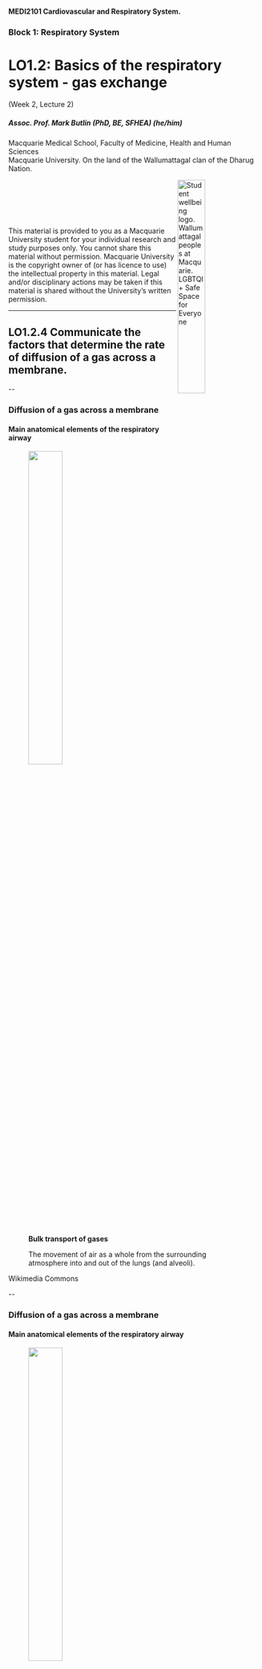 <!-- .slide: data-auto-animate-restart id="MEDI2101Wk2_2"-->
#### MEDI2101 Cardiovascular and Respiratory System.
### Block 1: Respiratory System
# LO1.2: Basics of the respiratory system - gas exchange
(Week 2, Lecture 2)
##### Assoc. Prof. Mark Butlin (PhD, BE, SFHEA) (he/him)

Macquarie Medical School, Faculty of Medicine, Health and Human Sciences<br>Macquarie University. On the land of the Wallumattagal clan of the Dharug Nation.

<a href="https://students.mq.edu.au/support"><img src="images/mq_support.png" alt="Student wellbeing logo. Wallumattagal peoples at Macquarie. LGBTQI+ Safe Space for Everyone" align="right" width=33%></a>
<p>&nbsp;</p>
<p>&nbsp;</p>
<p>&nbsp;</p>
<p class="citation">This material is provided to you as a Macquarie University student for your individual research and study purposes only. You cannot share this material without permission. Macquarie University is the copyright owner of (or has licence to use) the intellectual property in this material. Legal and/or disciplinary actions may be taken if this material is shared without the University’s written permission.</p>

---
<!-- .slide: data-auto-animate-restart -->
## LO1.2.4 Communicate the factors that determine the rate of diffusion of a gas across a membrane.

--
### Diffusion of a gas across a membrane
#### Main anatomical elements of the respiratory airway

<figure>
  <img data-id="respsystem" src="images/Respiratory_system_complete_en1.svg" alt="" width="40%">
  <figcaption>
<b>Bulk transport of gases</b>

The movement of air as a whole from the surrounding atmosphere into and out of the lungs (and alveoli).
  </figcaption>
</figure>
<p class="citation">Wikimedia Commons</p>

--
### Diffusion of a gas across a membrane
#### Main anatomical elements of the respiratory airway

<figure>
  <img data-id="respsystem" src="images/Respiratory_system_complete_en2.svg" alt="" width="40%">
  <figcaption>
<b>Gas exchange between air and blood</b>

Diffusion of gases from a region of higher partial pressure to a region of lower partial pressure, across the alveolar membrane and capillary wall.

Capillaries are the smallest of blood vessels and are around the diameter of a single red blood cell and form a dense network supplying the cells of the body with nutrients. More detail will be in the cardiorespiratory component of the unit.
  </figcaption>
</figure>
<p class="citation">Wikimedia Commons</p>

--
### Diffusion of a gas across a membrane
####

**Diffusion of gases (recap)**

- Diffusion is the movement of a material from a region of higher concentration to a region of lower concentration.
- The pressure of a particular gas (eg. oxygen) in a mix of gases (eg. in air or blood) is called the partial pressure.
- The greater the difference in partial pressure of a gas between two mediums (eg. air and blood), the greater the rate of diffusion.

<img data-id="respsystem" src="images/Alveolus_gas_exchange.svg" width="30%">
<p class="citation">Modified from Wikimedia Commons</p>

--
### Diffusion of a gas across a membrane
####

**Diffusion - definition**

\begin{equation}
D\approx \dfrac{\Delta P \times A \times S}{d \times \sqrt{MW}}
\end{equation}

<table>
  <tr>
    <td width=40%>
<p>where</p>

- **$D$** diffusion rate
- **$\Delta P$** difference in partial pressures
- **$A$** cross sectional area of the pathway
- **$S$** solubility of the gas
- **$MW$** molecular weight of the gas
- **$d$** distance of Diffusion
  </td><td>
<p class="fragment" data-fragment-index="1"><b>Important information in the diffusion equation for normal, healthy respiration:</b></p>
<p class="fragment" data-fragment-index="1">Diffusion ($D$) of a particular gas is dependent on the magnitude of the partial pressure difference ($\Delta P$) of that gas.</p>
  </td>
  </tr>
</table>

--
### Diffusion of a gas across a membrane
####

<figure>
  <img src="images/Alveoli.svg" alt="" width="50%">
  <figcaption>
  <p>Movement of gasses from air to blood, and vice versa, is not a "pumped" (bulk flow) mechanism.</p>
  <p>It is due to diffusion of gases from a region of higher partial pressure to a region of lower partial pressure.</p>
  </figcaption>
</figure>
<p class="citation">Modified from <a href="https://upload.wikimedia.org/wikipedia/commons/8/8b/Alveoli.svg">https://upload.wikimedia.org/wikipedia/commons/8/8b/Alveoli.svg</a></p>

--
### Diffusion of a gas across a membrane
####

<figure>
  <img data-id="alveolarvent" src="images/ventilationandpo2.png" alt="" width="50%">
  <figcaption>
<span style="color:green">$\uparrow$</span> ventilation <span style="color:green">$\uparrow$</span> alveolar pO<sub>2</sub> and therefore <span style="color:green">$\uparrow$</span> diffusion of oxygen from the alveolus into blood.

Absorption of oxygen into blood <span style="color:red">at rest</span> and <span style="color:blue">during exercise</span>.
  </figcaption>
</figure>
<p class="citation">Figure 40-4, <em>Guyton and Hall Textbook of Medical Physiology</em></p>

--
### Diffusion of a gas across a membrane
####

<figure>
  <img data-id="alveolarvent" src="images/ventilationandpco2.png" alt="" width="50%">
  <figcaption>
<span style="color:green">$\uparrow$</span> ventilation <span style="color:green">$\downarrow$</span> alveolar pCO<sub>2</sub> and therefore <span style="color:green">$\uparrow$</span> diffusion of carbon dioxide from the blood into the alveolus.

Absorption of oxygen into blood <span style="color:red">at rest</span> and <span style="color:blue">during exercise</span>.
  </figcaption>
</figure>
<p class="citation">Figure 40-5, <em>Guyton and Hall Textbook of Medical Physiology</em></p>

---
<!-- .slide: data-auto-animate-restart -->
## LO1.2.5 Explain the clinical quantification of gas exchange in terms of the ventilation-perfusion ratio.

--
### Ventilation-perfusion ratio
####

In broad terms:

- Increased ventilation increases partial pressure of alveolar oxygen, increasing diffusion of oxygen into and carbon dioxide out of blood.
- Increased lung perfusion increases the effective "surface area" (blood) exposed to the area for gas exchange, increasing diffusion of oxygen into and carbon dioxide out of blood.

--
### Ventilation-perfusion ratio
####

<figure>
  <img src="images/ventilation_perfusion.png" alt="" width="50%">
  <figcaption>
Increased ventilation increases partial pressure of alveolar oxygen, increasing diffusion of oxygen into and carbon dioxide out of blood.

Increased lung perfusion increases the effective "surface area" (blood) exposed to the area for gas exchange, increasing diffusion of oxygen into and carbon dioxide out of blood.    
  </figcaption>
</figure>
<p class="citation">Original content created for MEDI2101.</p>

--
### Ventilation-perfusion ratio
####

$\mathrm{ventilation\~perfusion\~ratio}=\dfrac{\mathrm{alveolar\~ventilation}}{\mathrm{blood\~flow}} = \dfrac{\dot V_{A}}{\dot Q}$

--
$\mathrm{ventilation\~perfusion\~ratio}=\dfrac{\mathrm{alveolar\~ventilation}}{\mathrm{blood\~flow}} = \dfrac{\dot V\_{A}}{\dot Q}$


<p class="r-fit-text">What does it mean if the ventilation-perfusion ratio is zero?</p>

<p class="fragment">Without ventilation ($\dot V_A=0$) alveolar oxygen partial pressure and alveolar carbon dioxide partial pressure will equilibrate with blood oxygen and carbon dioxide partial pressure.</p>
<p class="fragment">Without a partial pressure difference between air and blood there will be no diffusion of oxygen into blood and carbon dioxide out of blood.</p>
<p class="fragment">Therefore blood will not be oxygenated and cells will not receive the oxygen required to live.</p>

--
$\mathrm{ventilation\~perfusion\~ratio}=\dfrac{\mathrm{alveolar\~ventilation}}{\mathrm{blood\~flow}} = \dfrac{\dot V\_{A}}{\dot Q}$

<p class="r-fit-text">What does it mean if the ventilation-perfusion ratio reaches a very large number (becoming infinite)?</p>

<p class="fragment">Without perfusion ($\dot Q=0$) alveolar oxygen partial pressure and alveolar carbon dioxide partial pressure will equilibrate with blood oxygen and carbon dioxide partial pressure of the stagnant blood in the lungs.</p>
<p class="fragment">Without a partial pressure difference between air and blood there will be no diffusion of oxygen into blood and carbon dioxide out of blood.</p>
<p class="fragment">Therefore blood will not be oxygenated and cells will not receive the oxygen required to live.</p>

--
$\mathrm{ventilation\~perfusion\~ratio}=\dfrac{\mathrm{alveolar\~ventilation}}{\mathrm{blood\~flow}} = \dfrac{\dot V\_{A}}{\dot Q}$

<p class="r-fit-text">What does it mean if the ventilation-perfusion ratio reaches a very large number (becoming infinite)?</p>

<p class="r-fit-text">Also, blood is not circulating so there is no bulk movement of oxygen to where it is needed in the body!</p>

--
### Ventilation-perfusion ratio
####

- 1 litre of blood can contain around 200 ml of oxygen.
- 1 litre of dry air has around 210 ml of oxygen.
- Therefore, the ideal $\frac{\dot V_{A}}{\dot Q}$ ratio is around 1.

<p class="fragment" data-fragment-index="1">It is a bit more complex than this due to regional differences in the lung, and the normal $\frac{\dot V_{A}}{\dot Q}$ ratio is around 0.8.</p>
<p class="fragment" data-fragment-index="1">This also makes sense if we know the average normal ventilation rate is around 4 L/min and the cardiac output is 5 L/min ($\frac{4\mathrm{~L/min}}{5\mathrm{~L/min}}=0.8$).</p>

--
### Ventilation-perfusion ratio
####

**A low $\frac{\dot V_{A}}{\dot Q}$ ratio** means either low ventilation or high perfusion. It may be seen in conditions that reduce ventilation such as:

- asthma
- chronic bronchitis
- acute pulmonary edema
 

**A high  $\frac{\dot V_{A}}{\dot Q}$ ratio** means either high ventilation or low perfusion. It may be seen in:

- pulmonary embolism (reducing lung blood perfusion)
- emphysema (increased ventilation due to overwork to compensate for lung damage)

<p class="fragment">    We will be revisiting the ventilation-perfusion ratio in the unit content on homeostasis in exercise, and in chronic obstructive pulmonary disease.</p>

---
<!-- .slide: data-auto-animate-restart -->
## LO1.2.6 Summarise the five steps of the scientific method (identify a question, formulate a hypothesis, make a testable prediction, conduct an experiment and analyse the results).

<p class="citation">See on-line tutorial in iLearn.</p>

---
<!-- .slide: data-auto-animate-restart -->
## LO1.2.7 Relate the principles of falsification and Occam’s Razor to the scientific method in the context of (bio)medical investigation.

<p class="citation">See on-line tutorial in iLearn.</p>

---
<!-- .slide: data-auto-animate-restart -->
## LO1.2.8 Outline the main anatomy of the lower respiratory system and explain the function of each structure.

<p class="citation">See anatomy material in iLearn and attend anatomy class.</p>
